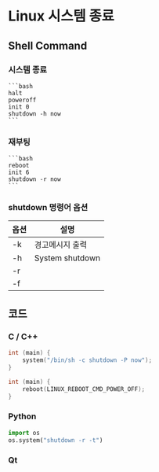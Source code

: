 
# Linux 시스템 종료
## Shell Command
### 시스템 종료
    ```bash
    halt
    poweroff
    init 0
    shutdown -h now
    ```
### 재부팅
    ```bash
    reboot
    init 6
    shutdown -r now
    ```
### shutdown 명령어 옵션

옵션|설명
------|-------
-k| 경고메시지 출력
-h| System shutdown
-r|
-f|

## 코드 
### C / C++
```cpp
int (main) {
    system("/bin/sh -c shutdown -P now");
}
```
```cpp
int (main) {
    reboot(LINUX_REBOOT_CMD_POWER_OFF);
}
```
### Python
```python
import os
os.system("shutdown -r -t")
```
### Qt

